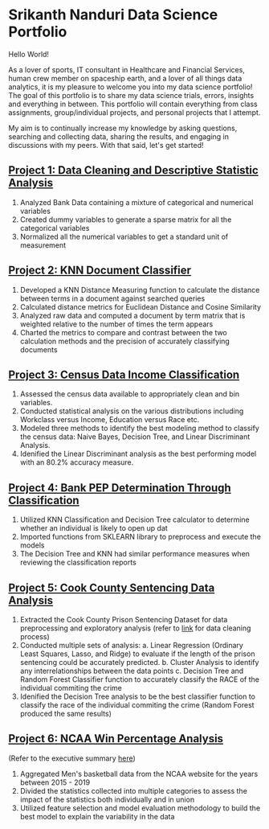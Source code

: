 # Srikanth Nanduri Data Science Portfolio

Hello World! 

As a lover of sports, IT consultant in Healthcare and Financial Services, human crew member on spaceship earth, and a lover of all things data analytics, it is my pleasure to welcome you into my data science portfolio! The goal of this portfolio is to share my data science trials, errors, insights and everything in between. This portfolio will contain everything from class assignments, group/individual projects, and personal projects that I attempt.

My aim is to continually increase my knowledge by asking questions, searching and collecting data, sharing the results, and engaging in discussions with my peers. With that said, let's get started!

## [Project 1: Data Cleaning and Descriptive Statistic Analysis](https://github.com/snanduri94/Srikanth_DS_Portfolio/blob/main/Descriptive%20Data%20Analysis.ipynb)
1. Analyzed Bank Data containing a mixture of categorical and numerical variables
2. Created dummy variables to generate a sparse matrix for all the categorical variables
3. Normalized all the numerical variables to get a standard unit of measurement

## [Project 2: KNN Document Classifier](https://github.com/snanduri94/Srikanth_DS_Portfolio/blob/main/Document-Term%20KNN%20Classification%20Analysis_FINAL.ipynb)
1. Developed a KNN Distance Measuring function to calculate the distance between terms in a document against searched queries
2. Calculated distance metrics for Euclidean Distance and Cosine Similarity
3. Analyzed raw data and computed a document by term matrix that is weighted relative to the number of times the term appears
4. Charted the metrics to compare and contrast between the two calculation methods and the precision of accurately classifying documents

## [Project 3: Census Data Income Classification](https://github.com/snanduri94/Srikanth_DS_Portfolio/blob/main/Census%20Data%20Classification.ipynb)
1. Assessed the census data available to appropriately clean and bin variables.
2. Conducted statistical analysis on the various distributions including Workclass versus Income, Education versus Race etc.
3. Modeled three methods to identify the best modeling method to classify the census data: Naive Bayes, Decision Tree, and Linear Discriminant Analysis. 
4. Idenified the Linear Discriminant analysis as the best performing model with an 80.2% accuracy measure.

## [Project 4: Bank PEP Determination Through Classification](https://github.com/snanduri94/Srikanth_DS_Portfolio/blob/main/Bank%20Income%20Classification.ipynb)
1. Utilized KNN Classification and Decision Tree calculator to determine whether an individual is likely to open up dat  
2. Imported functions from SKLEARN library to preprocess and execute the models
3. The Decision Tree and KNN had similar performance measures when reviewing the classification reports

## [Project 5: Cook County Sentencing Data Analysis](https://github.com/snanduri94/Srikanth_DS_Portfolio/blob/main/Sentencing%20Exploratory%20Analysis%20and%20Modeling.ipynb)
1. Extracted the Cook County Prison Sentencing Dataset for data preprocessing and exploratory analysis (refer to [link](https://github.com/snanduri94/Srikanth_DS_Portfolio/blob/main/Sentencing%20Data%20Cleaning.ipynb) for data cleaning process)
2. Conducted multiple sets of analysis:
  a. Linear Regression (Ordinary Least Squares, Lasso, and Ridge) to evaluate if the length of the prison sentencing could be accurately predicted.
  b. Cluster Analysis to identify any interrelationships between the data points
  c. Decision Tree and Random Forest Classifier function to accurately classify the RACE of the individual commiting the crime
3. Idenified the Decision Tree analysis to be the best classifier function to classify the race of the individual commiting the crime (Random Forest produced the same results)

## [Project 6: NCAA Win Percentage Analysis](https://github.com/snanduri94/Srikanth_DS_Portfolio/blob/main/DSC423_M10_FinalReport_SLAADS.pdf)
(Refer to the executive summary [here](https://github.com/snanduri94/Srikanth_DS_Portfolio/blob/main/M09_ExecutiveSummary.pdf))
1. Aggregated Men's basketball data from the NCAA website for the years between 2015 - 2019
2. Divided the statistics collected into multiple categories to assess the impact of the statistics both individually and in union
3. Utilized feature selection and model evaluation methodology to build the best model to explain the variability in the data



